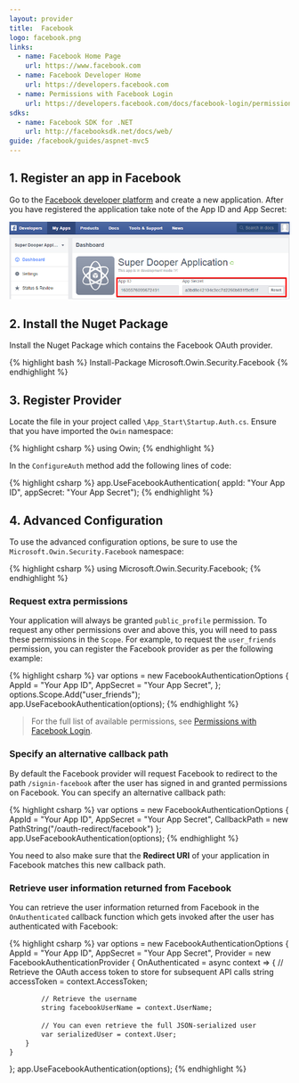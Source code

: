 ```yaml
---
layout: provider
title:  Facebook
logo: facebook.png
links:
  - name: Facebook Home Page
    url: https://www.facebook.com
  - name: Facebook Developer Home
    url: https://developers.facebook.com
  - name: Permissions with Facebook Login
    url: https://developers.facebook.com/docs/facebook-login/permissions/v2.2
sdks:
  - name: Facebook SDK for .NET
    url: http://facebooksdk.net/docs/web/
guide: /facebook/guides/aspnet-mvc5
---
```

## 1. Register an app in Facebook

Go to the [Facebook developer platform](https://developers.facebook.com) and create a new application. After you have registered the application take note of the App ID and App Secret:

![](/images/facebook-app-id-and-secret.png)

## 2. Install the Nuget Package

Install the Nuget Package which contains the Facebook OAuth provider.

{% highlight bash %}
Install-Package Microsoft.Owin.Security.Facebook
{% endhighlight %}

## 3. Register Provider

Locate the file in your project called `\App_Start\Startup.Auth.cs`. Ensure that you have imported the `Owin` namespace:

{% highlight csharp %}
using Owin;
{% endhighlight %}

In the `ConfigureAuth` method add the following lines of code:

{% highlight csharp %}
app.UseFacebookAuthentication(
   appId: "Your App ID",
   appSecret: "Your App Secret");
{% endhighlight %}

## 4. Advanced Configuration

To use the advanced configuration options, be sure to use the `Microsoft.Owin.Security.Facebook` namespace:

{% highlight csharp %}
using Microsoft.Owin.Security.Facebook;
{% endhighlight %}

### Request extra permissions

Your application will always be granted `public_profile` permission. To request any other permissions over and above this, you will need to pass these permissions in the `Scope`. For example, to request the `user_friends` permission, you can register the Facebook provider as per the following example:

{% highlight csharp %}
var options = new FacebookAuthenticationOptions
{
    AppId = "Your App ID",
    AppSecret = "Your App Secret",
};
options.Scope.Add("user_friends");
app.UseFacebookAuthentication(options);
{% endhighlight %}

> For the full list of available permissions, see [Permissions with Facebook Login](https://developers.facebook.com/docs/facebook-login/permissions/v2.2).

### Specify an alternative callback path

By default the Facebook provider will request Facebook to redirect to the path `/signin-facebook` after the user has signed in and granted permissions on Facebook. You can specify an alternative callback path:

{% highlight csharp %}
var options = new FacebookAuthenticationOptions
{
    AppId = "Your App ID",
    AppSecret = "Your App Secret",
    CallbackPath = new PathString("/oauth-redirect/facebook")
};
app.UseFacebookAuthentication(options);
{% endhighlight %}

You need to also make sure that the **Redirect URI** of your application in Facebook matches this new callback path.

### Retrieve user information returned from Facebook

You can retrieve the user information returned from Facebook in the `OnAuthenticated` callback function which gets invoked after the user has authenticated with Facebook:

{% highlight csharp %}
var options = new FacebookAuthenticationOptions
{
    AppId = "Your App ID",
    AppSecret = "Your App Secret",
    Provider = new FacebookAuthenticationProvider
    {
        OnAuthenticated = async context =>
        {
            // Retrieve the OAuth access token to store for subsequent API calls
            string accessToken = context.AccessToken;

            // Retrieve the username
            string facebookUserName = context.UserName;

            // You can even retrieve the full JSON-serialized user
            var serializedUser = context.User;
        }
    }
};
app.UseFacebookAuthentication(options);
{% endhighlight %}
